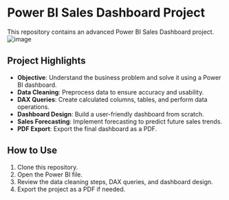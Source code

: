 # Power BI Sales Dashboard Project

This repository contains an advanced Power BI Sales Dashboard project.
![image](https://github.com/user-attachments/assets/f040800e-5137-4588-a91e-4af2cbd0c722)

## Project Highlights

- **Objective**: Understand the business problem and solve it using a Power BI dashboard.
- **Data Cleaning**: Preprocess data to ensure accuracy and usability.
- **DAX Queries**: Create calculated columns, tables, and perform data operations.
- **Dashboard Design**: Build a user-friendly dashboard from scratch.
- **Sales Forecasting**: Implement forecasting to predict future sales trends.
- **PDF Export**: Export the final dashboard as a PDF.

## How to Use

1. Clone this repository.
2. Open the Power BI file.
3. Review the data cleaning steps, DAX queries, and dashboard design.
4. Export the project as a PDF if needed.
